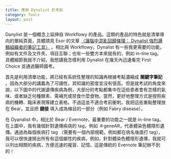 ```yaml
---
title: 應用 Dynalist 於考前
category: Tools
layout: post
---
```


Danylist 是一個概念上延伸自 Workflowy 的產品。這類的產品的特色就是清單導向的單純頁面，具體請見 Esor 的文章 [〈讓腦中混亂回歸條理： Dynalist 強烈邏輯組織者的筆記工具〉](https://www.playpcesor.com/2017/02/dynalist.html) 。相比與 Workflowy，Dynalist 有一些我更需要的功能，例如有文件及文件夾、項目互聯；也有一些雙方本來就有的，例如 in-line tag。具體細節我就不介紹，我想講我怎樣利用 Dynalist 在幾天內迅速看完 First Choice 並通過醫師國考。

首先是利用清單功能，將已經有系統性整理的知識再根據考點濃縮成 **關鍵字筆記** 。因為大部分的講義為了可讀性，其知識的密度並沒有很高。但是就考試的角度來說，以下圖中的代謝遺傳疾病為例，大部分的考點都集中在這些患者會有怎樣的氣味、或者缺乏何種酵素、需補充或禁食什麼食物。當然，更好地整理方式是按照疾病的機轉、臨床表現等建立表格。不過這並不適合考前衝刺。我把這些重點整理放在 Bear，並且把 **鏈接** 填入成為條目的一部分（例如 Fabry disease）。

在 Dyanalist 中，相比於 Bear / Evernote，最重要的功能之一就是 in-line tag。在上圖中，我有幾個針對遺傳疾病的 tag，例如 ＃geneAR，代表體染色體隱形遺傳。通過為每個疾病打 tag （需要有一個內部規範，例如都在病名後面打 tag），我可以很快速撈出所有有這個屬性的疾病，例如，針對體染色體隱形遺傳，我就可以列出相關的疾病，方便迅速的複習、記憶。這是傳統的 Evernote 筆記辦不到的！
